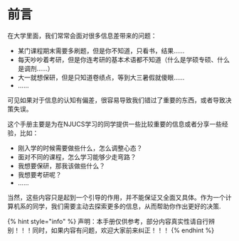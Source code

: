 # 前言

在大学里面，我们常常会面对很多信息差带来的问题：

* 某门课程期末需要多刷题，但是你不知道，只看书，结果......
* 每天吵吵着考研，但是你连考研的基本术语都不知道（什么是学硕专硕、什么是调剂......）
* 大一就想保研，但是只知道卷绩点，等到大三暑假就傻眼......
* ......

可见如果对于信息的认知有偏差，很容易导致我们错过了重要的东西，或者导致决策失误。

这个手册主要是为在NJUCS学习的同学提供一些比较重要的信息或者分享一些经验，比如：

* 刚入学的时候需要做些什么，怎么调整心态？
* 面对不同的课程，怎么学习能够少走弯路？
* 我想要保研，那我该做些什么？
* 我想要考研呢？
* ......

当然，这些内容只是起到一个引导的作用，并不能保证又全面又具体。作为一个计算机系的同学，我们需要主动去探索更多的信息，从而帮助你作出更好的决策.

{% hint style="info" %}
声明：本手册仅供参考，部分内容真实性请自行辨别！！！同时，如果内容有问题，欢迎大家前来纠正！！！
{% endhint %}
